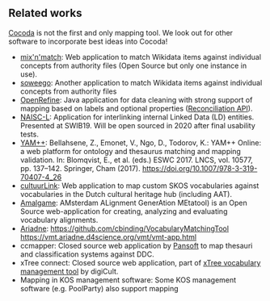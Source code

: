 ## Related works

[Cocoda](https://coli-conc.gbv.de/cocoda/) is not the first and only mapping tool. We look out for other software to incorporate best ideas into Cocoda!

-   [mix'n'match](https://tools.wmflabs.org/mix-n-match/): Web application to match Wikidata items against individual concepts from authority files (Open Source but only one instance in use).
-   [soweego](https://meta.wikimedia.org/wiki/Grants:Project/Hjfocs/soweego): Another application to match Wikidata items against individual concepts from authority files
-   [OpenRefine](http://openrefine.org/): Java application for data cleaning with strong support of mapping based on labels and optional properties ([Reconciliation API](https://github.com/OpenRefine/OpenRefine/wiki/Reconciliation-Service-API)).
-   [NAISC-L](https://www.scss.tcd.ie/~mckennl3/naisc/): Application for interlinking internal Linked Data (LD) entities. Presented at SWIB19. Will be open sourced in 2020 after final usability tests.
-   [YAM++](http://yamplusplus.lirmm.fr/): Bellahsene, Z., Emonet, V., Ngo, D., Todorov, K.: YAM++ Online: a web platform for ontology and thesaurus matching and mapping validation. In: Blomqvist, E., et al. (eds.) ESWC 2017. LNCS, vol. 10577, pp. 137–142. Springer, Cham (2017). https://doi.org/10.1007/978-3-319-70407-4_26
-   [cultuurLink](http://cultuurlink.beeldengeluid.nl/app/): Web application to map custom SKOS vocabularies against vocabularies in the Dutch cultural heritage hub (including AAT).
-   [Amalgame](http://semanticweb.cs.vu.nl/amalgame/): AMsterdam ALignment GenerAtion MEtatool) is an Open Source web-application for creating, analyzing and evaluating vocabulary alignments.
-   [Ariadne](http://heritagedata.org/vocabularyMatchingTool): https://github.com/cbinding/VocabularyMatchingTool https://vmt.ariadne.d4science.org/vmt/vmt-app.html
-   ccmapper: Closed source web application by [Pansoft](http://www.pansoft.de/) to map thesauri and classification systems against DDC.
-   xTree connect: Closed source web application, part of [xTree vocabulary management tool](https://www.digicult-verbund.de/de/digicultxtree) by digiCult.
-   Mapping in KOS management software: Some KOS management software (e.g. PoolParty) also support mapping

